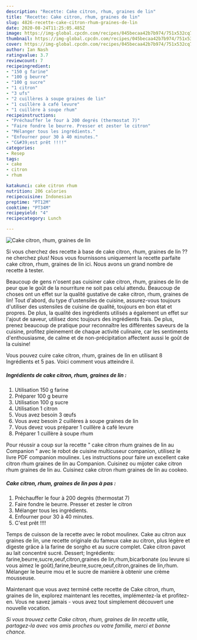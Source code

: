```yaml
---
description: "Recette: Cake citron, rhum, graines de lin"
title: "Recette: Cake citron, rhum, graines de lin"
slug: 4826-recette-cake-citron-rhum-graines-de-lin
date: 2020-08-24T11:25:05.485Z
image: https://img-global.cpcdn.com/recipes/045becaa42b7b974/751x532cq70/cake-citron-rhum-graines-de-lin-photo-principale-de-la-recette.jpg
thumbnail: https://img-global.cpcdn.com/recipes/045becaa42b7b974/751x532cq70/cake-citron-rhum-graines-de-lin-photo-principale-de-la-recette.jpg
cover: https://img-global.cpcdn.com/recipes/045becaa42b7b974/751x532cq70/cake-citron-rhum-graines-de-lin-photo-principale-de-la-recette.jpg
author: Ian Nash
ratingvalue: 3.7
reviewcount: 7
recipeingredient:
- "150 g farine"
- "100 g beurre"
- "100 g sucre"
- "1 citron"
- "3 ufs"
- "2 cuillères à soupe graines de lin"
- "1 cuillère à café levure"
- "1 cuillère à soupe rhum"
recipeinstructions:
- "Préchauffer le four à 200 degrés (thermostat 7)"
- "Faire fondre le beurre. Presser et zester le citron"
- "Mélanger tous les ingrédients."
- "Enfourner pour 30 à 40 minutes."
- "C&#39;est prêt !!!!"
categories:
- Resep
tags:
- cake
- citron
- rhum

katakunci: cake citron rhum 
nutrition: 206 calories
recipecuisine: Indonesian
preptime: "PT12M"
cooktime: "PT34M"
recipeyield: "4"
recipecategory: Lunch

---
```



![Cake citron, rhum, graines de lin](https://img-global.cpcdn.com/recipes/045becaa42b7b974/751x532cq70/cake-citron-rhum-graines-de-lin-photo-principale-de-la-recette.jpg)

Si vous cherchez des recette à base de cake citron, rhum, graines de lin ?? ne cherchez plus! Nous vous fournissons uniquement la recette parfaite cake citron, rhum, graines de lin ici. Nous avons un grand nombre de recette à tester.

Beaucoup de gens n'osent pas cuisiner cake citron, rhum, graines de lin de peur que le goût de la nourriture ne soit pas celui attendu. Beaucoup de choses ont un effet sur la qualité gustative de cake citron, rhum, graines de lin! Tout d'abord, du type d'ustensiles de cuisine, assurez-vous toujours d'utiliser des ustensiles de cuisine de qualité, toujours en bon état et propres. De plus, la qualité des ingrédients utilisés a également un effet sur l'ajout de saveur, utilisez donc toujours des ingrédients frais. De plus, prenez beaucoup de pratique pour reconnaître les différentes saveurs de la cuisine, profitez pleinement de chaque activité culinaire, car les sentiments d'enthousiasme, de calme et de non-précipitation affectent aussi le goût de la cuisine!

<!--inarticleads1-->

Vous pouvez cuire cake citron, rhum, graines de lin en utilisant 8 Ingrédients et 5 pas. Voici comment vous atteindre il.

##### Ingrédients de cake citron, rhum, graines de lin :

1. Utilisation 150 g farine
1. Préparer 100 g beurre
1. Utilisation 100 g sucre
1. Utilisation 1 citron
1. Vous avez besoin 3 œufs
1. Vous avez besoin 2 cuillères à soupe graines de lin
1. Vous devez vous préparer 1 cuillère à café levure
1. Préparer 1 cuillère à soupe rhum


Pour réussir a coup sur la recette &#34; cake citron rhum graines de lin au Companion &#34; avec le robot de cuisine multicuseur companion, utilisez le livre PDF companion moulinex. Les instructions pour faire un excellent cake citron rhum graines de lin au Companion. Cuisinez ou mijoter cake citron rhum graines de lin au. Cuisinez cake citron rhum graines de lin au cookeo. 

<!--inarticleads2-->

##### Cake citron, rhum, graines de lin pas à pas :

1. Préchauffer le four à 200 degrés (thermostat 7)
1. Faire fondre le beurre. Presser et zester le citron
1. Mélanger tous les ingrédients.
1. Enfourner pour 30 à 40 minutes.
1. C&#39;est prêt !!!!


Temps de cuisson de la recette avec le robot moulinex. Cake au citron aux graines de lin, une recette originale du fameux cake au citron, plus légère et digeste grâce à la farine de sorgho et au sucre complet. Cake citron pavot au lait concentré sucré. Dessert; Ingrédients: farine,beurre,sucre,oeuf,citron,graines de lin,rhum,bicarbonate (ou levure si vous aimez le goût),farine,beurre,sucre,oeuf,citron,graines de lin,rhum. Mélanger le beurre mou et le sucre de manière à obtenir une crème mousseuse. 

<!--inarticleads1-->

<p>
Maintenant que vous avez terminé cette recette de Cake citron, rhum, graines de lin, explorez maintenant les recettes, implémentez-la et profitez-en. Vous ne savez jamais - vous avez tout simplement découvert une nouvelle vocation.
</p>

<p>
<i>Si vous trouvez cette Cake citron, rhum, graines de lin recette utile, partagez-la avec vos amis proches ou votre famille, merci et bonne chance.</i>
</p>
